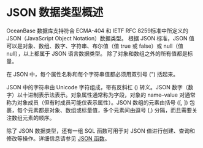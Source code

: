 # JSON 数据类型概述

OceanBase 数据库支持符合 ECMA-404 和 IETF RFC 8259标准中所定义的 JSON（JavaScript Object Notation）数据类型。
根据 JSON 标准，JSON 值可以是对象、数组、数字、字符串、布尔值（值 true 或 false）或 null（值 null），以上都属于 JSON 语言数据类型。 除了对象和数组之外的所有值都是标量。

在 JSON 中，每个属性名称和每个字符串值都必须用双引号 (") 括起来。

JSON 中的字符串由 Unicode 字符组成，带有反斜杠 (\) 转义。JSON 数字（数字）以十进制表示法表示。对象属性通常称为字段，对象的 name–value 对通常称为对象成员（但有时成员可能仅表示属性）。JSON 数组的元素由括号 ([, ]) 包裹，每个元素都是对象、数组或标量值，多个元素间由逗号 (,) 分隔，而且需要关注数组元素的顺序。

除了 JSON 数据类型，还有一组 SQL 函数可用于对 JSON 值进行创建、查询和修改等操作。详细信息请参见 [JSON 函数](../../../5.functions-of-oracle-mode/2.single-row-functions-of-oracle-mode/12.json-functions-oracle-mode/1.json-functions-overview-oracle.md)。
